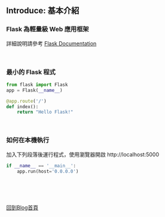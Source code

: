 ## Introduce: 基本介紹

### Flask 為輕量級 Web 應用框架
詳細說明請參考 [Flask Documentation](https://flask.palletsprojects.com/)

<br/>

### 最小的 Flask 程式
```python
from flask import Flask
app = Flask(__name__)

@app.route('/')
def index():
	return "Hello Flask!"
```

<br/>

### 如何在本機執行
加入下列段落後運行程式，使用瀏覽器開啟 http://localhost:5000
```python
if __name__ == '__main__':
    app.run(host='0.0.0.0')
```

<br/><br/><br/>

[回到Blog首頁](../index.md)

<br/>

